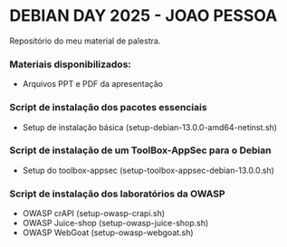 # DEBIAN DAY 2025 - JOAO PESSOA

Repositório do meu material de palestra.

### Materiais disponibilizados:
- Arquivos PPT e PDF da apresentação

### Script de instalação dos pacotes essenciais
- Setup de instalação básica (setup-debian-13.0.0-amd64-netinst.sh)

### Script de instalação de um ToolBox-AppSec para o Debian
  - Setup do toolbox-appsec (setup-toolbox-appsec-debian-13.0.0.sh)
  
### Script de instalação dos laboratórios da OWASP
  - OWASP crAPI (setup-owasp-crapi.sh)
  - OWASP Juice-shop (setup-owasp-juice-shop.sh)
  - OWASP WebGoat (setup-owasp-webgoat.sh)
